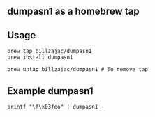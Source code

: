 ## dumpasn1 as a homebrew tap

## Usage

    brew tap billzajac/dumpasn1
    brew install dumpasn1

    brew untap billzajac/dumpasn1 # To remove tap

## Example dumpasn1

    printf "\f\x03foo" | dumpasn1 -
